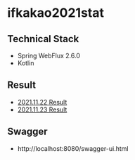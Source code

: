 # ifkakao2021stat

## Technical Stack
- Spring WebFlux 2.6.0
- Kotlin

## Result
- [2021.11.22 Result](https://github.com/revfactory/ifkakao2021stat/blob/main/src/main/resources/result/result-20211122.json)
- [2021.11.23 Result](https://github.com/revfactory/ifkakao2021stat/blob/main/src/main/resources/result/result-20211123.json)

## Swagger
- http://localhost:8080/swagger-ui.html
